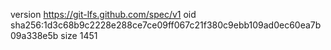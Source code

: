 version https://git-lfs.github.com/spec/v1
oid sha256:1d3c68b9c2228e288ce7ce09ff067c21f380c9ebb109ad0ec60ea7b09a338e5b
size 1451
